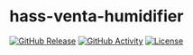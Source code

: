 # hass-venta-humidifier

[![GitHub Release][releases-shield]][releases]
[![GitHub Activity][commits-shield]][commits]
[![License][license-shield]](LICENSE)

[commits-shield]: https://img.shields.io/github/commit-activity/y/mapero/hass-venta-humidifier.svg?style=for-the-badge
[commits]: https://github.com/mapero/hass-venta-humidifier/commits/main
[license-shield]: https://img.shields.io/github/license/mapero/hass-venta-humidifier.svg?style=for-the-badge
[releases-shield]: https://img.shields.io/github/release/mapero/hass-venta-humidifier.svg?style=for-the-badge
[releases]: https://github.com/mapero/hass-venta-humidifier/releases
